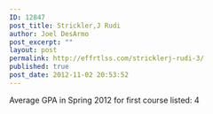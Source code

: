 ```yaml
---
ID: 12847
post_title: Strickler,J Rudi
author: Joel DesArmo
post_excerpt: ""
layout: post
permalink: http://effrtlss.com/stricklerj-rudi-3/
published: true
post_date: 2012-11-02 20:53:52
---
```

<p>Average GPA in Spring 2012 for first course listed: 4</p>